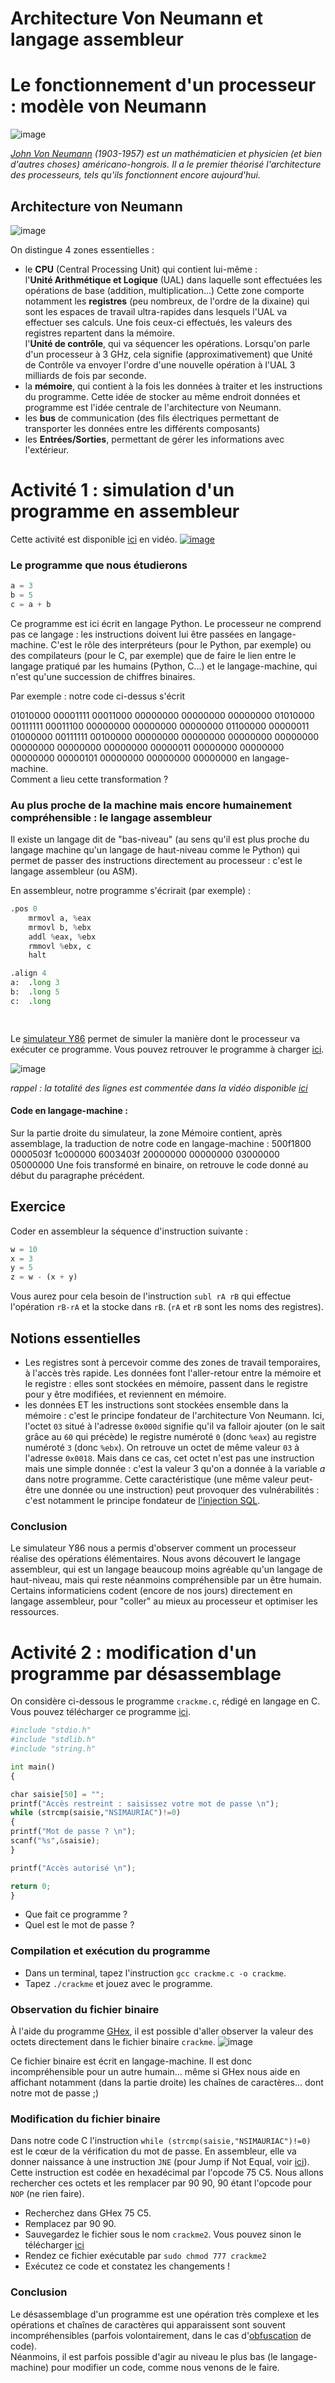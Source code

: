 # Architecture Von Neumann et langage assembleur


# Le fonctionnement d'un processeur : modèle von Neumann

![image](data/JVN.jpg)

*[John Von Neumann](https://fr.wikipedia.org/wiki/John_von_Neumann) (1903-1957) est un mathématicien et physicien (et bien d'autres choses) américano-hongrois. Il a le premier théorisé l'architecture des processeurs, tels qu'ils fonctionnent encore aujourd'hui.*

## Architecture von Neumann

![image](data/arch.png)

On distingue 4 zones essentielles :
- le **CPU** (Central Processing Unit) qui contient lui-même :  
    l'**Unité Arithmétique et Logique** (UAL) dans laquelle sont effectuées les opérations de base (addition, multiplication...) Cette zone comporte notamment les **registres** (peu nombreux, de l'ordre de la dixaine) qui sont les espaces de travail ultra-rapides dans lesquels l'UAL va effectuer ses calculs. Une fois ceux-ci effectués, les valeurs des registres repartent dans la mémoire.  
    l'**Unité de contrôle**, qui va séquencer les opérations. Lorsqu'on parle d'un processeur à 3 GHz, cela signifie (approximativement) que Unité de Contrôle va envoyer l'ordre d'une nouvelle opération à l'UAL 3 milliards de fois par seconde.
- la **mémoire**, qui contient à la fois les données à traiter et les instructions du programme. Cette idée de stocker au même endroit données et programme est l'idée centrale de l'architecture von Neumann.
- les **bus** de communication (des fils électriques permettant de transporter les données entre les différents composants)
- les **Entrées/Sorties**, permettant de gérer les informations avec l'extérieur.


# Activité 1 : simulation d'un programme en assembleur

Cette activité est disponible [ici](https://www.youtube.com/watch?v=5xABe90yolM) en vidéo.
[![image](data/cap_video.png)](https://www.youtube.com/watch?v=5xABe90yolM)

### Le programme que nous étudierons


```python
a = 3
b = 5
c = a + b
```

Ce programme est ici écrit en langage Python. Le processeur ne comprend pas ce langage : les instructions doivent lui être passées en langage-machine. C'est le rôle des interpréteurs (pour le Python, par exemple) ou des compilateurs (pour le C, par exemple) que de faire le lien entre le langage pratiqué par les humains (Python, C...) et le langage-machine, qui n'est qu'une succession de chiffres binaires.

Par exemple : notre code ci-dessus s'écrit  

01010000 00001111 00011000 00000000
00000000 00000000 01010000 00111111
00011100 00000000 00000000 00000000
01100000 00000011 01000000 00111111
00100000 00000000 00000000 00000000
00000000 00000000 00000000 00000000
00000011 00000000 00000000 00000000
00000101 00000000 00000000 00000000
en langage-machine.  
Comment a lieu cette transformation ?

 ### Au plus proche de la machine mais encore humainement compréhensible : le langage assembleur
 Il existe un langage dit de "bas-niveau" (au sens qu'il est plus proche du langage machine qu'un langage de haut-niveau comme le Python) qui permet de passer des instructions directement au processeur : c'est le langage assembleur (ou ASM).
 
En assembleur, notre programme s'écrirait (par exemple) :


```python
.pos 0
    mrmovl a, %eax
    mrmovl b, %ebx
    addl %eax, %ebx
    rmmovl %ebx, c
    halt

.align 4
a:  .long 3
b:  .long 5
c:  .long

    
```

Le [simulateur Y86](http://dept-info.labri.fr/ENSEIGNEMENT/archi/js-y86/) permet de simuler la manière dont le processeur va exécuter ce programme. 
Vous pouvez retrouver le programme à charger [ici](./prog_asm.ys).

![image](data/cap_Y86.png)

*rappel : la totalité des lignes est commentée dans la vidéo disponible [ici](https://www.youtube.com/watch?v=5xABe90yolM)*


#### Code en langage-machine :
Sur la partie droite du simulateur, la zone Mémoire contient, après assemblage, la traduction de notre code en langage-machine  :
500f1800
0000503f
1c000000
6003403f
20000000
00000000
03000000
05000000
Une fois transformé en binaire, on retrouve le code donné au début du paragraphe précédent.

## Exercice

Coder en assembleur la séquence d'instruction suivante :


```python
w = 10
x = 3
y = 5
z = w - (x + y)
```

Vous aurez pour cela besoin de l'instruction `subl rA rB` qui effectue l'opération `rB-rA` et la stocke dans `rB`. (`rA` et `rB` sont les noms des registres).


## Notions essentielles 
- Les registres sont à percevoir comme des zones de travail temporaires, à l'accès très rapide. Les données font l'aller-retour entre la mémoire et le registre : elles sont stockées en mémoire, passent dans le registre pour y être modifiées, et reviennent en mémoire.
- les données ET les instructions sont stockées ensemble dans la mémoire : c'est le principe fondateur de l'architecture Von Neumann. Ici, l'octet `03` situé à l'adresse `0x000d` signifie qu'il va falloir ajouter (on le sait grâce au `60` qui précède) le registre numéroté `0` (donc `%eax`) au registre numéroté `3` (donc `%ebx`). On retrouve un octet de même valeur `03` à l'adresse `0x0018`. Mais dans ce cas, cet octet n'est pas une instruction mais une simple donnée : c'est la valeur 3 qu'on a donnée à la variable $a$ dans notre programme. Cette caractéristique (une même valeur peut-être une donnée ou une instruction) peut provoquer des vulnérabilités : c'est notamment le principe fondateur de [l'injection SQL](https://fr.wikipedia.org/wiki/Injection_SQL).

### Conclusion
Le simulateur Y86 nous a permis d'observer comment un processeur réalise des opérations élémentaires. Nous avons découvert le langage assembleur, qui est un langage beaucoup moins agréable qu'un langage de haut-niveau, mais qui reste néanmoins compréhensible par un être humain. Certains informaticiens codent (encore de nos jours) directement en langage assembleur, pour "coller" au mieux au processeur et optimiser les ressources.

# Activité 2 : modification d'un programme par désassemblage

On considère ci-dessous le programme `crackme.c`, rédigé en langage en C. Vous pouvez télécharger ce programme [ici](./desassemblage/crackme.c).


```python
#include "stdio.h"
#include "stdlib.h"
#include "string.h"

int main()
{

char saisie[50] = "";
printf("Accès restreint : saisissez votre mot de passe \n");
while (strcmp(saisie,"NSIMAURIAC")!=0)
{
printf("Mot de passe ? \n");
scanf("%s",&saisie);
}

printf("Accès autorisé \n");

return 0;
} 
```

- Que fait ce programme ?
- Quel est le mot de passe ?



### Compilation et exécution du programme

- Dans un terminal, tapez l'instruction `gcc crackme.c -o crackme`.
- Tapez `./crackme` et jouez avec le programme.



### Observation du fichier binaire

À l'aide du programme [GHex](https://doc.ubuntu-fr.org/ghex), il est possible d'aller observer la valeur des octets directement dans le fichier binaire `crackme`.
![image](./desassemblage/cap_crackme)

Ce fichier binaire est écrit en langage-machine. Il est donc incompréhensible pour un autre humain... même si GHex nous aide en affichant notamment (dans la partie droite) les chaînes de caractères... dont notre mot de passe ;)

### Modification du fichier binaire
Dans notre code C l'instruction `while (strcmp(saisie,"NSIMAURIAC")!=0)` est le cœur de la vérification du mot de passe. En assembleur, elle va donner naissance à une instruction `JNE` (pour Jump if Not Equal, voir [ici](https://www.gladir.com/LEXIQUE/ASM/jumpif.htm)). Cette instruction est codée en hexadécimal par l'opcode 75 C5. Nous allons rechercher ces octets et les remplacer par 90 90, 90 étant l'opcode pour `NOP` (ne rien faire).
- Recherchez dans GHex 75 C5.
- Remplacez par 90 90.
- Sauvegardez le fichier sous le nom `crackme2`. Vous pouvez sinon le télécharger [ici](./desassemblage/crackme2)
- Rendez ce fichier exécutable par `sudo chmod 777 crackme2`
- Exécutez ce code et constatez les changements !

### Conclusion
Le désassemblage d'un programme est une opération très complexe et les opérations et chaînes de caractères qui apparaissent sont souvent incompréhensibles (parfois volontairement, dans le cas d'[obfuscation](https://www.supinfo.com/articles/single/602-qu-est-ce-que-obfuscation-code) de code).  
Néanmoins, il est parfois possible d'agir au niveau le plus bas (le langage-machine) pour modifier un code, comme nous venons de le faire.
